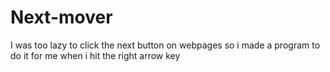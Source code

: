 # Next-mover
I was too lazy to click the next button on webpages so i made a program to do it for me when i hit the right arrow key

